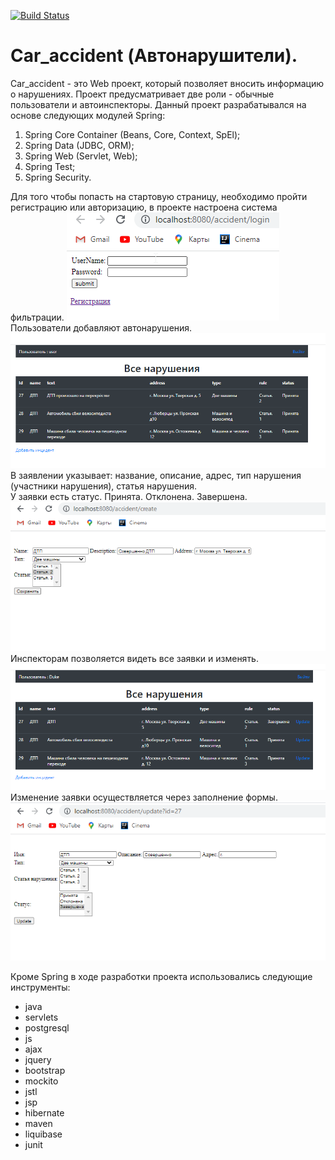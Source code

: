 [![Build Status](https://travis-ci.org/ZubovVP/job4j_car_accident.svg?branch=master)](https://travis-ci.org/ZubovVP/job4j_car_accident)

# Car_accident (Автонарушители).
Car_accident - это Web проект, который позволяет вносить информацию о нарушениях. Проект предусматривает две роли - обычные пользователи и автоинспекторы. 
Данный проект разрабатывался на основе следующих модулей Spring:    
1) Spring Core Container (Beans, Core, Context, SpEl);  
2) Spring Data (JDBC, ORM); 
3) Spring Web (Servlet, Web);   
4) Spring Test; 
5) Spring Security.  

Для того чтобы попасть на стартовую страницу, необходимо пройти регистрацию или авторизацию, в проекте настроена система фильтрации.
![регистрация](src/main/resources/images/registration.png)  
Пользователи добавляют автонарушения.   
![стартовая страница](src/main/resources/images/index_page.png)     
В заявлении указывает: название, описание, адрес, тип нарушения (участники нарушения), статья нарушения.    
У заявки есть статус. Принята. Отклонена. Завершена.    
![создание_автонарушения](src/main/resources/images/create_accident.png)        
Инспекторам позволяется видеть все заявки и изменять.   
![стартовая страница](src/main/resources/images/index_page(admin).png)       
Изменение заявки осуществляется через заполнение формы.     
![изменение_заявки](src/main/resources/images/corret_accident.png)     

Кроме Spring в ходе разработки проекта использовались следующие инструменты:
   * java
   * servlets
   * postgresql
   * js
   * ajax
   * jquery
   * bootstrap
   * mockito
   * jstl
   * jsp
   * hibernate
   * maven
   * liquibase
   * junit